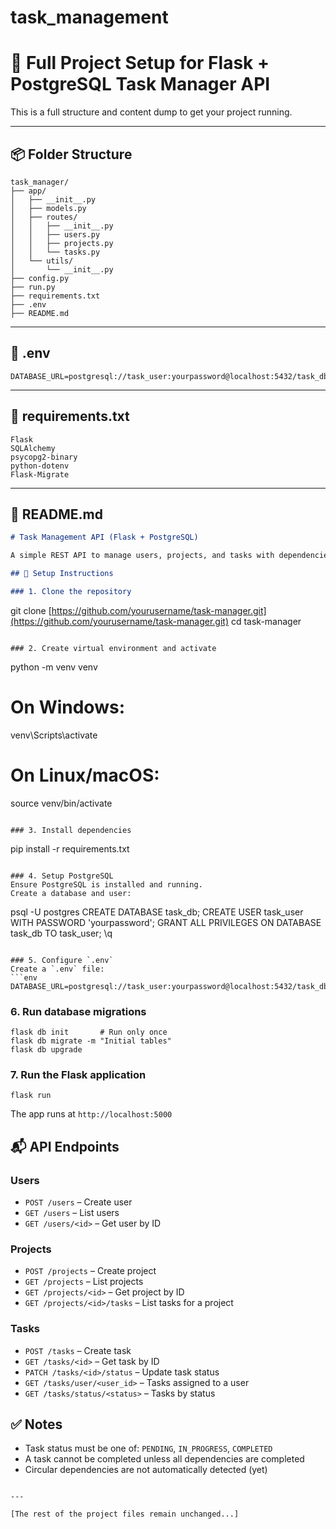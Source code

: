 # task_management
# 📁 Full Project Setup for Flask + PostgreSQL Task Manager API

This is a full structure and content dump to get your project running.

---

## 📦 Folder Structure

```
task_manager/
├── app/
│   ├── __init__.py
│   ├── models.py
│   ├── routes/
│   │   ├── __init__.py
│   │   ├── users.py
│   │   ├── projects.py
│   │   └── tasks.py
│   └── utils/
│       └── __init__.py
├── config.py
├── run.py
├── requirements.txt
├── .env
├── README.md
```

---

## 📄 .env

```env
DATABASE_URL=postgresql://task_user:yourpassword@localhost:5432/task_db
```

---

## 📄 requirements.txt

```text
Flask
SQLAlchemy
psycopg2-binary
python-dotenv
Flask-Migrate
```

---

## 📄 README.md

```markdown
# Task Management API (Flask + PostgreSQL)

A simple REST API to manage users, projects, and tasks with dependencies.

## 🚀 Setup Instructions

### 1. Clone the repository
```

git clone [https://github.com/yourusername/task-manager.git](https://github.com/yourusername/task-manager.git)
cd task-manager

```

### 2. Create virtual environment and activate
```

python -m venv venv

# On Windows:

venv\Scripts\activate

# On Linux/macOS:

source venv/bin/activate

```

### 3. Install dependencies
```

pip install -r requirements.txt

```

### 4. Setup PostgreSQL
Ensure PostgreSQL is installed and running.
Create a database and user:
```

psql -U postgres
CREATE DATABASE task\_db;
CREATE USER task\_user WITH PASSWORD 'yourpassword';
GRANT ALL PRIVILEGES ON DATABASE task\_db TO task\_user;
\q

````

### 5. Configure `.env`
Create a `.env` file:
```env
DATABASE_URL=postgresql://task_user:yourpassword@localhost:5432/task_db
````

### 6. Run database migrations

```
flask db init       # Run only once
flask db migrate -m "Initial tables"
flask db upgrade
```

### 7. Run the Flask application

```
flask run
```

The app runs at `http://localhost:5000`

## 📬 API Endpoints

### Users

* `POST /users` – Create user
* `GET /users` – List users
* `GET /users/<id>` – Get user by ID

### Projects

* `POST /projects` – Create project
* `GET /projects` – List projects
* `GET /projects/<id>` – Get project by ID
* `GET /projects/<id>/tasks` – List tasks for a project

### Tasks

* `POST /tasks` – Create task
* `GET /tasks/<id>` – Get task by ID
* `PATCH /tasks/<id>/status` – Update task status
* `GET /tasks/user/<user_id>` – Tasks assigned to a user
* `GET /tasks/status/<status>` – Tasks by status

## ✅ Notes

* Task status must be one of: `PENDING`, `IN_PROGRESS`, `COMPLETED`
* A task cannot be completed unless all dependencies are completed
* Circular dependencies are not automatically detected (yet)

```

---

[The rest of the project files remain unchanged...]

```
